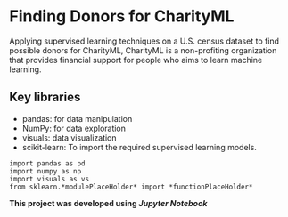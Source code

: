 # Finding Donors for CharityML 
Applying supervised learning techniques on a U.S. census dataset to find possible donors for CharityML, CharityML is a non-profiting organization that provides financial support for people who aims to learn machine learning.

## Key libraries
- pandas: for data manipulation
- NumPy: for data exploration
- visuals: data visualization
- scikit-learn: To import the required supervised learning models. 

``` 
import pandas as pd
import numpy as np
import visuals as vs
from sklearn.*modulePlaceHolder* import *functionPlaceHolder*
```

**This project was developed using _Jupyter_ _Notebook_**
